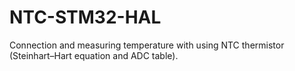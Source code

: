 # NTC-STM32-HAL
 Connection and measuring temperature with using NTC thermistor (Steinhart–Hart equation and ADC table).
